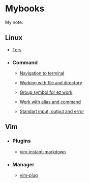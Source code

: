 # Mybooks

My note:

## Linux

- [Ters](https://github.com/Poloxin/Mybooks/blob/main/linux/terms.md)

- ### Command

	- [Navigation to terminal](https://github.com/Poloxin/Mybooks/blob/main/linux/command/navigation.md)

	- [Working with file and directory](https://github.com/Poloxin/Mybooks/blob/main/linux/command/dir_file_work.md)

	- [Group symbol for ez work](https://github.com/Poloxin/Mybooks/blob/main/linux/command/group_symbol.md)

	- [Work with alias and command](https://github.com/Poloxin/Mybooks/blob/main/linux/command/command_work.md)

	- [Standart input, output and error](https://github.com/Poloxin/Mybooks/blob/main/linux/command/std_redirect.md)

## Vim

- ### Plugins

	- [vim-instant-markdown](https://github.com/Poloxin/Mybooks/blob/main/p_vim-instant-markdown.md)

- ### Manager

	- [vim-plug](https://github.com/Poloxin/Mybooks/blob/main/manager_vim-instant-markdown.md)
